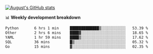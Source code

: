 
[![August's GitHub stats](https://github-readme-stats.vercel.app/api?username=zou-weidong&show_icons=true&theme=radical)](https://github.com/zou-weidong)


📊 **Weekly development breakdown**
<!--START_SECTION:waka-->

```txt
Python       6 hrs 1 min     █████████████▒░░░░░░░░░░░   53.39 %
Other        2 hrs 6 mins    ████▓░░░░░░░░░░░░░░░░░░░░   18.65 %
YAML         1 hr 59 mins    ████▒░░░░░░░░░░░░░░░░░░░░   17.62 %
SQL          36 mins         █▒░░░░░░░░░░░░░░░░░░░░░░░   05.32 %
Go           15 mins         ▓░░░░░░░░░░░░░░░░░░░░░░░░   02.35 %
```

<!--END_SECTION:waka-->
